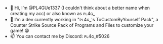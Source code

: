 - 👋 Hi, I’m @PL4GUe1337 (I couldn't think about a better name when creating my acc) or also known as ᴘʟ4ɢ_ 
- 📄 I’m a dev currently working in "ᴘʟ4ɢ_'s ToCustomByYourself Pack", a Counter Strike Source Pack of Programs and Files to customize your game! 😁
- 📫 You can contact me by Discord: ᴘʟ4ɢ_#5026
